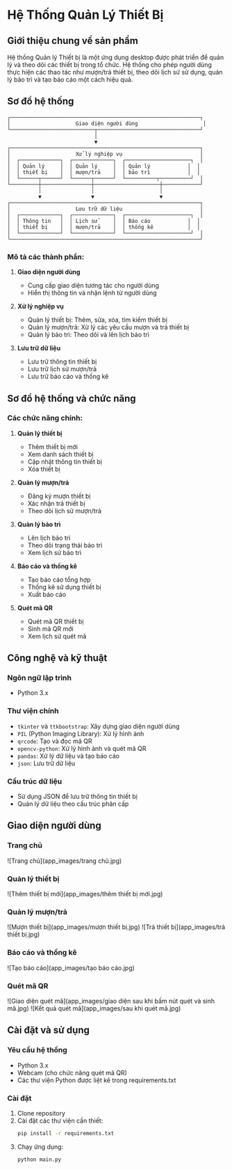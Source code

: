 # Hệ Thống Quản Lý Thiết Bị

## Giới thiệu chung về sản phẩm
Hệ thống Quản lý Thiết bị là một ứng dụng desktop được phát triển để quản lý và theo dõi các thiết bị trong tổ chức. Hệ thống cho phép người dùng thực hiện các thao tác như mượn/trả thiết bị, theo dõi lịch sử sử dụng, quản lý bảo trì và tạo báo cáo một cách hiệu quả.

## Sơ đồ hệ thống
```
┌─────────────────────────────────────────────────────────────┐
│                     Giao diện người dùng                     │
└───────────────────────────┬─────────────────────────────────┘
                            │
                            ▼
┌─────────────────────────────────────────────────────────────┐
│                     Xử lý nghiệp vụ                         │
│  ┌─────────────┐  ┌─────────────┐  ┌─────────────────────┐  │
│  │ Quản lý     │  │ Quản lý     │  │ Quản lý            │  │
│  │ thiết bị    │  │ mượn/trả    │  │ bảo trì            │  │
│  └──────┬──────┘  └──────┬──────┘  └──────────┬──────────┘  │
└─────────┼────────────────┼─────────────────────┼────────────┘
          │                │                     │
          ▼                ▼                     ▼
┌─────────────────────────────────────────────────────────────┐
│                     Lưu trữ dữ liệu                         │
│  ┌─────────────┐  ┌─────────────┐  ┌─────────────────────┐  │
│  │ Thông tin   │  │ Lịch sử     │  │ Báo cáo            │  │
│  │ thiết bị    │  │ mượn/trả    │  │ thống kê           │  │
│  └─────────────┘  └─────────────┘  └─────────────────────┘  │
└─────────────────────────────────────────────────────────────┘
```

### Mô tả các thành phần:
1. **Giao diện người dùng**
   - Cung cấp giao diện tương tác cho người dùng
   - Hiển thị thông tin và nhận lệnh từ người dùng

2. **Xử lý nghiệp vụ**
   - Quản lý thiết bị: Thêm, sửa, xóa, tìm kiếm thiết bị
   - Quản lý mượn/trả: Xử lý các yêu cầu mượn và trả thiết bị
   - Quản lý bảo trì: Theo dõi và lên lịch bảo trì

3. **Lưu trữ dữ liệu**
   - Lưu trữ thông tin thiết bị
   - Lưu trữ lịch sử mượn/trả
   - Lưu trữ báo cáo và thống kê

## Sơ đồ hệ thống và chức năng

### Các chức năng chính:
1. **Quản lý thiết bị**
   - Thêm thiết bị mới
   - Xem danh sách thiết bị
   - Cập nhật thông tin thiết bị
   - Xóa thiết bị

2. **Quản lý mượn/trả**
   - Đăng ký mượn thiết bị
   - Xác nhận trả thiết bị
   - Theo dõi lịch sử mượn/trả

3. **Quản lý bảo trì**
   - Lên lịch bảo trì
   - Theo dõi trạng thái bảo trì
   - Xem lịch sử bảo trì

4. **Báo cáo và thống kê**
   - Tạo báo cáo tổng hợp
   - Thống kê sử dụng thiết bị
   - Xuất báo cáo

5. **Quét mã QR**
   - Quét mã QR thiết bị
   - Sinh mã QR mới
   - Xem lịch sử quét mã

## Công nghệ và kỹ thuật

### Ngôn ngữ lập trình
- Python 3.x

### Thư viện chính
- `tkinter` và `ttkbootstrap`: Xây dựng giao diện người dùng
- `PIL` (Python Imaging Library): Xử lý hình ảnh
- `qrcode`: Tạo và đọc mã QR
- `opencv-python`: Xử lý hình ảnh và quét mã QR
- `pandas`: Xử lý dữ liệu và tạo báo cáo
- `json`: Lưu trữ dữ liệu

### Cấu trúc dữ liệu
- Sử dụng JSON để lưu trữ thông tin thiết bị
- Quản lý dữ liệu theo cấu trúc phân cấp

## Giao diện người dùng

### Trang chủ
![Trang chủ](app_images/trang chủ.jpg)

### Quản lý thiết bị
![Thêm thiết bị mới](app_images/thêm thiết bị mới.jpg)

### Quản lý mượn/trả
![Mượn thiết bị](app_images/mượn thiết bị.jpg)
![Trả thiết bị](app_images/trả thiết bị.jpg)

### Báo cáo và thống kê
![Tạo báo cáo](app_images/tạo báo cáo.jpg)

### Quét mã QR
![Giao diện quét mã](app_images/giao diện sau khi bấm nút quét và sinh mã.jpg)
![Kết quả quét mã](app_images/sau khi quét mã.jpg)

## Cài đặt và sử dụng

### Yêu cầu hệ thống
- Python 3.x
- Webcam (cho chức năng quét mã QR)
- Các thư viện Python được liệt kê trong requirements.txt

### Cài đặt
1. Clone repository
2. Cài đặt các thư viện cần thiết:
   ```bash
   pip install -r requirements.txt
   ```
3. Chạy ứng dụng:
   ```bash
   python main.py
   ```
